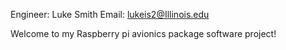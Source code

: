 Engineer: Luke Smith
Email: lukeis2@Illinois.edu

Welcome to my Raspberry pi avionics package software project!